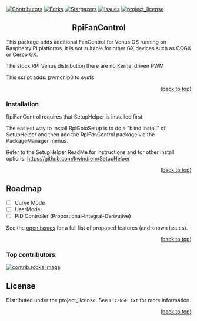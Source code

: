 <!-- Improved compatibility of back to top link: See: https://github.com/othneildrew/Best-README-Template/pull/73 -->
<a id="readme-top"></a>
<!--
*** Thanks for checking out the Best-README-Template. If you have a suggestion
*** that would make this better, please fork the repo and create a pull request
*** or simply open an issue with the tag "enhancement".
*** Don't forget to give the project a star!
*** Thanks again! Now go create something AMAZING! :D
-->



<!-- PROJECT SHIELDS -->
<!--
*** I'm using markdown "reference style" links for readability.
*** Reference links are enclosed in brackets [ ] instead of parentheses ( ).
*** See the bottom of this document for the declaration of the reference variables
*** for contributors-url, forks-url, etc. This is an optional, concise syntax you may use.
*** https://www.markdownguide.org/basic-syntax/#reference-style-links
-->
[![Contributors][contributors-shield]][contributors-url]
[![Forks][forks-shield]][forks-url]
[![Stargazers][stars-shield]][stars-url]
[![Issues][issues-shield]][issues-url]
[![project_license][license-shield]][license-url]
<br />
<h2 align="center">RpiFanControl</h3>

 

<!-- ABOUT THE PROJECT -->
This package adds additional FanControl for Venus OS running on Raspberry PI platforms. 
It is not suitable for other GX devices such as CCGX or Cerbo GX.

The stock RPI Venus distribution there are no Kernel driven PWM

This script adds:
    pwmchip0 to sysfs

<p align="right">(<a href="#readme-top">back to top</a>)</p>

### Installation

RpiFanControl requires that SetupHelper is installed first.

The easiest way to install RpiGpioSetup is to do a "blind install" of SetupHelper
	and then add the RpiFanControl package via the PackageManager menus.

Refer to the SetupHelper ReadMe for instructions and for other install options:
	https://github.com/kwindrem/SetupHelper

<p align="right">(<a href="#readme-top">back to top</a>)</p>
<!-- ROADMAP -->

## Roadmap

- [ ] Curve Mode
- [ ] UserMode
- [ ] PID Controller (Proportional-Integral-Derivative)

See the [open issues](https://github.com/oxynatOr/RpiFanControl/issues) for a full list of proposed features (and known issues).

<p align="right">(<a href="#readme-top">back to top</a>)</p>


### Top contributors:

<a href="https://github.com/oxynatOr/RpiFanControl/graphs/contributors">
  <img src="https://contrib.rocks/image?repo=oxynatOr/RpiFanControl" alt="contrib.rocks image" />
</a>

<!-- LICENSE -->
## License

Distributed under the project_license. See `LICENSE.txt` for more information.

<p align="right">(<a href="#readme-top">back to top</a>)</p>


<!-- MARKDOWN LINKS & IMAGES -->
<!-- https://www.markdownguide.org/basic-syntax/#reference-style-links -->
[contributors-shield]: https://img.shields.io/github/contributors/oxynatOr/RpiFanControl.svg?style=for-the-badge
[contributors-url]: https://github.com/oxynatOr/RpiFanControl/graphs/contributors
[forks-shield]: https://img.shields.io/github/forks/oxynatOr/RpiFanControl.svg?style=for-the-badge
[forks-url]: https://github.com/oxynatOr/RpiFanControl/network/members
[stars-shield]: https://img.shields.io/github/stars/oxynatOr/RpiFanControl.svg?style=for-the-badge
[stars-url]: https://github.com/oxynatOr/RpiFanControl/stargazers
[issues-shield]: https://img.shields.io/github/issues/oxynatOr/RpiFanControl.svg?style=for-the-badge
[issues-url]: https://github.com/oxynatOr/RpiFanControl/issues
[license-shield]: https://img.shields.io/github/license/oxynatOr/RpiFanControl.svg?style=for-the-badge
[license-url]: https://github.com/oxynatOr/RpiFanControl/blob/master/LICENSE.txt
[Next.js]: https://img.shields.io/badge/next.js-000000?style=for-the-badge&logo=nextdotjs&logoColor=white
[Next-url]: https://nextjs.org/
[React.js]: https://img.shields.io/badge/React-20232A?style=for-the-badge&logo=react&logoColor=61DAFB
[React-url]: https://reactjs.org/
[Vue.js]: https://img.shields.io/badge/Vue.js-35495E?style=for-the-badge&logo=vuedotjs&logoColor=4FC08D
[Vue-url]: https://vuejs.org/
[Angular.io]: https://img.shields.io/badge/Angular-DD0031?style=for-the-badge&logo=angular&logoColor=white
[Angular-url]: https://angular.io/
[Svelte.dev]: https://img.shields.io/badge/Svelte-4A4A55?style=for-the-badge&logo=svelte&logoColor=FF3E00
[Svelte-url]: https://svelte.dev/
[Laravel.com]: https://img.shields.io/badge/Laravel-FF2D20?style=for-the-badge&logo=laravel&logoColor=white
[Laravel-url]: https://laravel.com
[Bootstrap.com]: https://img.shields.io/badge/Bootstrap-563D7C?style=for-the-badge&logo=bootstrap&logoColor=white
[Bootstrap-url]: https://getbootstrap.com
[JQuery.com]: https://img.shields.io/badge/jQuery-0769AD?style=for-the-badge&logo=jquery&logoColor=white
[JQuery-url]: https://jquery.com 
